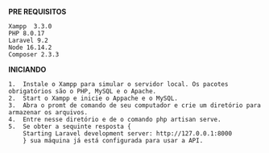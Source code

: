 **PRE REQUISITOS**

    Xampp  3.3.0 
    PHP 8.0.17 
    Laravel 9.2
    Node 16.14.2
    Composer 2.3.3

**INICIANDO**

    1.  Instale o Xampp para simular o servidor local. Os pacotes obrigatórios são o PHP, MySQL e o Apache.
    2.  Start o Xampp e inicie o Appache e o MySQL.
    3.  Abra o promt de comando de seu computador e crie um diretório para armazenar os arquivos.
    4.  Entre nesse diretório e de o comando php artisan serve.
    5.  Se obter a sequinte resposta {
        Starting Laravel development server: http://127.0.0.1:8000
        } sua máquina já está configurada para usar a API.
